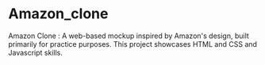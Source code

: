 # Amazon_clone
Amazon Clone : A web-based mockup inspired by Amazon's design, built primarily for practice purposes. This project showcases HTML and CSS and Javascript skills.
